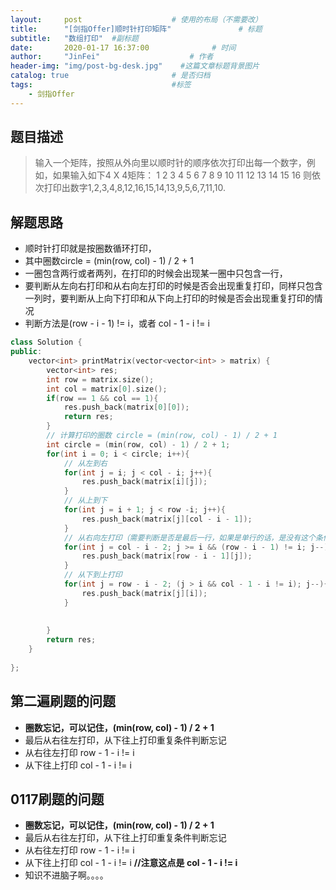 ```yaml
---
layout:     post                    # 使用的布局（不需要改） 
title:      "[剑指Offer]顺时针打印矩阵"               # 标题  
subtitle:   "数组打印"  #副标题 
date:       2020-01-17 16:37:00              # 时间 
author:     "JinFei"                    # 作者 
header-img: "img/post-bg-desk.jpg"    #这篇文章标题背景图片 
catalog: true                       # 是否归档 
tags:                               #标签     
    - 剑指Offer 
---
```


## 题目描述
> 输入一个矩阵，按照从外向里以顺时针的顺序依次打印出每一个数字，例如，如果输入如下4 X 4矩阵： 1 2 3 4 5 6 7 8 9 10 11 12 13 14 15 16 则依次打印出数字1,2,3,4,8,12,16,15,14,13,9,5,6,7,11,10.

## 解题思路

- 顺时针打印就是按圈数循环打印，
- 其中圈数circle = (min(row, col) - 1) / 2 + 1
- 一圈包含两行或者两列，在打印的时候会出现某一圈中只包含一行，
- 要判断从左向右打印和从右向左打印的时候是否会出现重复打印，同样只包含一列时，要判断从上向下打印和从下向上打印的时候是否会出现重复打印的情况
- 判断方法是(row - i - 1) != i，或者 col - 1 - i != i

```C++
class Solution {
public:
    vector<int> printMatrix(vector<vector<int> > matrix) {
        vector<int> res;
        int row = matrix.size();
        int col = matrix[0].size();
        if(row == 1 && col == 1){
            res.push_back(matrix[0][0]);
            return res;
        }
        // 计算打印的圈数 circle = (min(row, col) - 1) / 2 + 1
        int circle = (min(row, col) - 1) / 2 + 1;
        for(int i = 0; i < circle; i++){
            // 从左到右
            for(int j = i; j < col - i; j++){
                res.push_back(matrix[i][j]);
            }
            // 从上到下
            for(int j = i + 1; j < row -i; j++){
                res.push_back(matrix[j][col - i - 1]);
            }
            // 从右向左打印（需要判断是否是最后一行，如果是单行的话，是没有这个条件的）
            for(int j = col - i - 2; j >= i && (row - i - 1) != i; j--){
                res.push_back(matrix[row - i - 1][j]);
            }
            // 从下到上打印
            for(int j = row - i - 2; (j > i && col - 1 - i != i); j--){
                res.push_back(matrix[j][i]);
            }
                                        
            
        }
        return res;
    }
    
};
```


## 第二遍刷题的问题

- **圈数忘记，可以记住，(min(row, col) - 1) / 2 + 1**
- 最后从右往左打印，从下往上打印重复条件判断忘记
- 从右往左打印  row - 1 - i != i
- 从下往上打印  col - 1 - i != i

## 0117刷题的问题

- **圈数忘记，可以记住，(min(row, col) - 1) / 2 + 1**
- 最后从右往左打印，从下往上打印重复条件判断忘记
- 从右往左打印  row - 1 - i != i
- 从下往上打印  col - 1 - i != i  **//注意这点是 col - 1 - i != i**
- 知识不进脑子啊。。。。

  